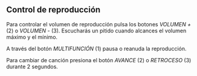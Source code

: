 ## Control de reproducción

Para controlar el volumen de reproducción pulsa los botones *VOLUMEN +* (2) o *VOLUMEN -* (3). Escucharás un pitido cuando alcances el volumen máximo y el mínimo.

A través del botón *MULTIFUNCIÓN* (1) pausa o reanuda la reproducción.

Para cambiar de canción presiona el botón *AVANCE* (2) o *RETROCESO* (3) durante 2 segundos.


